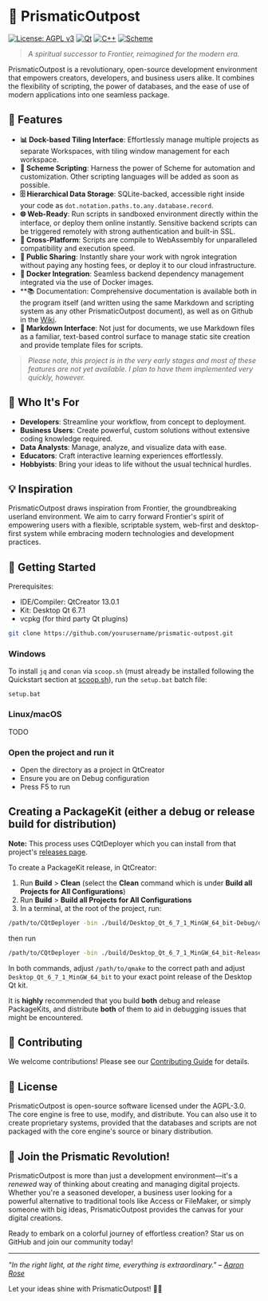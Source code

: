 # 🌈 PrismaticOutpost

[![License: AGPL v3](https://img.shields.io/badge/License-AGPL%20v3-blue.svg)](https://www.gnu.org/licenses/agpl-3.0)
[![Qt](https://img.shields.io/badge/Qt-5.15%2B-green.svg)](https://www.qt.io)
[![C++](https://img.shields.io/badge/C%2B%2B-17-blue.svg)](https://en.cppreference.com/w/cpp/17)
[![Scheme](https://img.shields.io/badge/Scheme-R7RS-orange.svg)](https://small.r7rs.org/)

> *A spiritual successor to Frontier, reimagined for the modern era.*

PrismaticOutpost is a revolutionary, open-source development environment that empowers creators, developers, and business users alike.
It combines the flexibility of scripting, the power of databases, and the ease of use of modern applications into one seamless package.

## 🌟 Features

- **📊 Dock-based Tiling Interface**: Effortlessly manage multiple projects as separate Workspaces, with tiling window management for each workspace.
- **🚀 Scheme Scripting**: Harness the power of Scheme for automation and customization. Other scripting languages will be added as soon as possible.
- **🗄️ Hierarchical Data Storage**: SQLite-backed, accessible right inside your code as `dot.notation.paths.to.any.database.record`.
- **🌐 Web-Ready**: Run scripts in sandboxed environment directly within the interface, or deploy them online instantly. Sensitive backend scripts can be triggered remotely with strong authentication and built-in SSL.
- **🔄 Cross-Platform**: Scripts are compile to WebAssembly for unparalleled compatibility and execution speed.
- **🔗 Public Sharing**: Instantly share your work with ngrok integration without paying any hosting fees, or deploy it to our cloud infrastructure.
- **🐳 Docker Integration**: Seamless backend dependency management integrated via the use of Docker images.
- **📚 Documentation: Comprehensive documentation is available both in the program itself (and written using the same Markdown and scripting system as any other PrismaticOutpost document), as well as on Github in the [Wiki](https://github.com/mindfulvector/prismatic-outpost/wiki).
- **📝 Markdown Interface**: Not just for documents, we use Markdown files as a familiar, text-based control surface to manage static site creation and provide template files for scripts.

> *Please note, this project is in the very early stages and most of these features are not yet available. I plan to have them implemented very
quickly, however.*

## 🎯 Who It's For

- **Developers**: Streamline your workflow, from concept to deployment.
- **Business Users**: Create powerful, custom solutions without extensive coding knowledge required.
- **Data Analysts**: Manage, analyze, and visualize data with ease.
- **Educators**: Craft interactive learning experiences effortlessly.
- **Hobbyists**: Bring your ideas to life without the usual technical hurdles.

## 💡 Inspiration

PrismaticOutpost draws inspiration from Frontier, the groundbreaking userland environment. We aim to carry forward Frontier's
spirit of empowering users with a flexible, scriptable system, web-first and desktop-first system while embracing modern
technologies and development practices.

## 🚀 Getting Started

Prerequisites:

* IDE/Compiler: QtCreator 13.0.1
* Kit: Desktop Qt 6.7.1
* vcpkg (for third party Qt plugins)

```bash
git clone https://github.com/yourusername/prismatic-outpost.git
```

### Windows
To install `jq` and `conan` via `scoop.sh` (must already be installed following the Quickstart section at [scoop.sh](https://scoop.sh/#/)), run the `setup.bat` batch file:
```batch
setup.bat
```

### Linux/macOS
TODO

### Open the project and run it
* Open the directory as a project in QtCreator
* Ensure you are on Debug configuration
* Press F5 to run 


## Creating a PackageKit (either a debug or release build for distribution)
**Note:** This process uses CQtDeployer which you can install from that project's [releases page](https://github.com/QuasarApp/CQtDeployer/releases/tag/v1.6.2365).

To create a PackageKit release, in QtCreator:
1. Run **Build** > **Clean** (select the **Clean** command which is under __Build all Projects for All Configurations__)
2. Run **Build** > **Build all Projects for All Configurations**
3. In a terminal, at the root of the project, run:

```bash
/path/to/CQtDeployer -bin ./build/Desktop_Qt_6_7_1_MinGW_64_bit-Debug/debug/ -qmake /path/to/qmake -targetDir DistributionKit -verbose 3 -debug
```

then run
```bash
/path/to/CQtDeployer -bin ./build/Desktop_Qt_6_7_1_MinGW_64_bit-Release/release/ -qmake /path/to/qmake -targetDir DistributionKit -verbose 3 -debug
```

In both commands, adjust `/path/to/qmake` to the correct path and adjust `Desktop_Qt_6_7_1_MinGW_64_bit` to your exact point release of the Desktop Qt kit.

It is **highly** recommended that you build **both** debug and release PackageKits, and distribute **both** of them to aid in debugging issues that might be encountered.


## 🤝 Contributing

We welcome contributions! Please see our [Contributing Guide](CONTRIBUTING.md) for details.

## 📄 License

PrismaticOutpost is open-source software licensed under the AGPL-3.0. The core engine is free to use, modify, and distribute.
You can also use it to create proprietary systems, provided that the databases and scripts are not packaged with the core
engine's source or binary distribution.

## 🌈 Join the Prismatic Revolution!

PrismaticOutpost is more than just a development environment—it's a *renewed* way of thinking about creating and managing digital
projects. Whether you're a seasoned developer, a business user looking for a powerful alternative to traditional tools like
Access or FileMaker, or simply someone with big ideas, PrismaticOutpost provides the canvas for your digital creations.

Ready to embark on a colorful journey of effortless creation? Star us on GitHub and join our community today!

---

*"In the right light, at the right time, everything is extraordinary." – [Aaron Rose](https://www.azquotes.com/author/38383-Aaron_Rose)*

Let your ideas shine with PrismaticOutpost! 🌈✨
